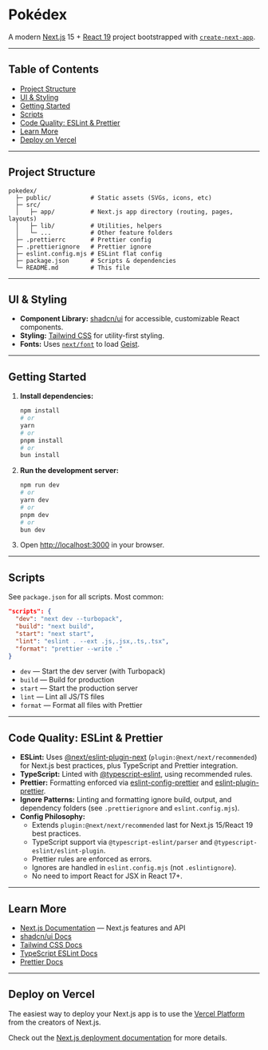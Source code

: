 # Pokédex

A modern [Next.js](https://nextjs.org) 15 + [React 19](https://react.dev/) project bootstrapped with [`create-next-app`](https://nextjs.org/docs/app/api-reference/cli/create-next-app).

---

## Table of Contents

- [Project Structure](#project-structure)
- [UI & Styling](#ui--styling)
- [Getting Started](#getting-started)
- [Scripts](#scripts)
- [Code Quality: ESLint & Prettier](#code-quality-eslint--prettier)
- [Learn More](#learn-more)
- [Deploy on Vercel](#deploy-on-vercel)

---

## Project Structure

```
pokedex/
  ├─ public/           # Static assets (SVGs, icons, etc)
  ├─ src/
  │   ├─ app/          # Next.js app directory (routing, pages, layouts)
  │   ├─ lib/          # Utilities, helpers
  │   └─ ...           # Other feature folders
  ├─ .prettierrc       # Prettier config
  ├─ .prettierignore   # Prettier ignore
  ├─ eslint.config.mjs # ESLint flat config
  ├─ package.json      # Scripts & dependencies
  └─ README.md         # This file
```

---

## UI & Styling

- **Component Library:** [shadcn/ui](https://ui.shadcn.com/) for accessible, customizable React components.
- **Styling:** [Tailwind CSS](https://tailwindcss.com/) for utility-first styling.
- **Fonts:** Uses [`next/font`](https://nextjs.org/docs/app/building-your-application/optimizing/fonts) to load [Geist](https://vercel.com/font).

---

## Getting Started

1. **Install dependencies:**
   ```sh
   npm install
   # or
   yarn
   # or
   pnpm install
   # or
   bun install
   ```
2. **Run the development server:**
   ```sh
   npm run dev
   # or
   yarn dev
   # or
   pnpm dev
   # or
   bun dev
   ```
3. Open [http://localhost:3000](http://localhost:3000) in your browser.

---

## Scripts

See `package.json` for all scripts. Most common:

```json
"scripts": {
  "dev": "next dev --turbopack",
  "build": "next build",
  "start": "next start",
  "lint": "eslint . --ext .js,.jsx,.ts,.tsx",
  "format": "prettier --write ."
}
```

- `dev` — Start the dev server (with Turbopack)
- `build` — Build for production
- `start` — Start the production server
- `lint` — Lint all JS/TS files
- `format` — Format all files with Prettier

---

## Code Quality: ESLint & Prettier

- **ESLint:** Uses [@next/eslint-plugin-next](https://www.npmjs.com/package/@next/eslint-plugin-next) (`plugin:@next/next/recommended`) for Next.js best practices, plus TypeScript and Prettier integration.
- **TypeScript:** Linted with [@typescript-eslint](https://typescript-eslint.io/), using recommended rules.
- **Prettier:** Formatting enforced via [eslint-config-prettier](https://github.com/prettier/eslint-config-prettier) and [eslint-plugin-prettier](https://github.com/prettier/eslint-plugin-prettier).
- **Ignore Patterns:** Linting and formatting ignore build, output, and dependency folders (see `.prettierignore` and `eslint.config.mjs`).
- **Config Philosophy:**
  - Extends `plugin:@next/next/recommended` last for Next.js 15/React 19 best practices.
  - TypeScript support via `@typescript-eslint/parser` and `@typescript-eslint/eslint-plugin`.
  - Prettier rules are enforced as errors.
  - Ignores are handled in `eslint.config.mjs` (not `.eslintignore`).
  - No need to import React for JSX in React 17+.

---

## Learn More

- [Next.js Documentation](https://nextjs.org/docs) — Next.js features and API
- [shadcn/ui Docs](https://ui.shadcn.com/docs)
- [Tailwind CSS Docs](https://tailwindcss.com/docs)
- [TypeScript ESLint Docs](https://typescript-eslint.io/)
- [Prettier Docs](https://prettier.io/)

---

## Deploy on Vercel

The easiest way to deploy your Next.js app is to use the [Vercel Platform](https://vercel.com/new?utm_medium=default-template&filter=next.js&utm_source=create-next-app&utm_campaign=create-next-app-readme) from the creators of Next.js.

Check out the [Next.js deployment documentation](https://nextjs.org/docs/app/building-your-application/deploying) for more details.
